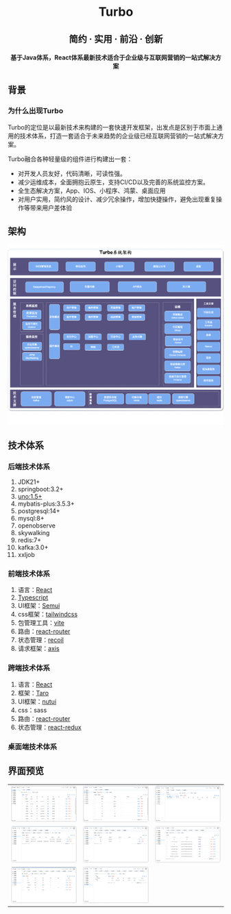 

<h1 align="center">Turbo</h1>

<h2 align="center">简约 · 实用 · 前沿 · 创新</h2>

<h4 align="center">基于Java体系，React体系最新技术适合于企业级与互联网营销的一站式解决方案</h4>

## 背景

### 为什么出现Turbo

Turbo的定位是以最新技术来构建的一套快速开发框架，出发点是区别于市面上通用的技术体系，打造一套适合于未来趋势的企业级已经互联网营销的一站式解决方案。



Turbo融合各种轻量级的组件进行构建出一套：

- 对开发人员友好，代码清晰，可读性强。
- 减少运维成本，全面拥抱云原生，支持CI/CD以及完善的系统监控方案。
- 全生态解决方案，App、IOS、小程序、鸿蒙、桌面应用
- 对用户实用，简约风的设计、减少冗余操作，增加快捷操作，避免出现重复操作等带来用户差体验



## 架构

<img src="./docs/images/Turbo-Turbo-Architecture.png">

## 技术体系

### 后端技术体系

1. JDK21+
2. springboot:3.2+
3. [uno:1.5+](https://github.com/ClearXs/uno)
4. mybatis-plus:3.5.3+
5. postgresql:14+
6. mysql:8+
7. openobserve
8. skywalking
9. redis:7+
10. kafka:3.0+
11. xxljob



### 前端技术体系

1. 语言：[React](https://zh-hans.react.dev/)
2. [Typescript](https://www.typescriptlang.org/)
3. UI框架：[Semui](https://semi.design/)
4. css框架：[tailwindcss](https://tailwindcss.com/)
5. 包管理工具：[vite](https://vitejs.dev/)
6. 路由：[react-router](https://reactrouter.com/en/main)
7. 状态管理：[recoil](https://recoiljs.org/)
8. 请求框架：[axis](https://axios-http.com/)

### 跨端技术体系

1. 语言：[React](https://zh-hans.react.dev/)
2. 框架：[Taro](https://docs.taro.zone/)
3. UI框架：[nutui](https://nutui.jd.com/#/)
4. css：sass
5. 路由：[react-router](https://reactrouter.com/en/main)
6. 状态管理：[react-redux](https://react-redux.js.org/)

### 桌面端技术体系

## 界面预览

<table>
    <tr>
        <td><img src="./docs/images/preview1.png" alt="preview1"/></td>
        <td><img src="./docs/images/preview2.png" alt="preview2"/></td>
        <td><img src="./docs/images/preview3.png" alt="preview3"/></td>
    </tr>
    <tr>
        <td><img src="./docs/images/preview4.png" alt="preview4"/></td>
        <td><img src="./docs/images/preview5.png" alt="preview5"/></td>
        <td><img src="./docs/images/preview6.png" alt="preview6"/></td>
    </tr>
    <tr>
        <td><img src="./docs/images/preview7.png" alt="preview7"/></td>
        <td><img src="./docs/images/preview8.png" alt="preview8"/></td>
    </tr>
</table>

